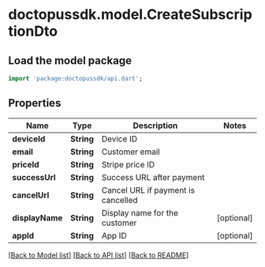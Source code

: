 # doctopussdk.model.CreateSubscriptionDto

## Load the model package
```dart
import 'package:doctopussdk/api.dart';
```

## Properties
Name | Type | Description | Notes
------------ | ------------- | ------------- | -------------
**deviceId** | **String** | Device ID | 
**email** | **String** | Customer email | 
**priceId** | **String** | Stripe price ID | 
**successUrl** | **String** | Success URL after payment | 
**cancelUrl** | **String** | Cancel URL if payment is cancelled | 
**displayName** | **String** | Display name for the customer | [optional] 
**appId** | **String** | App ID | [optional] 

[[Back to Model list]](../README.md#documentation-for-models) [[Back to API list]](../README.md#documentation-for-api-endpoints) [[Back to README]](../README.md)


